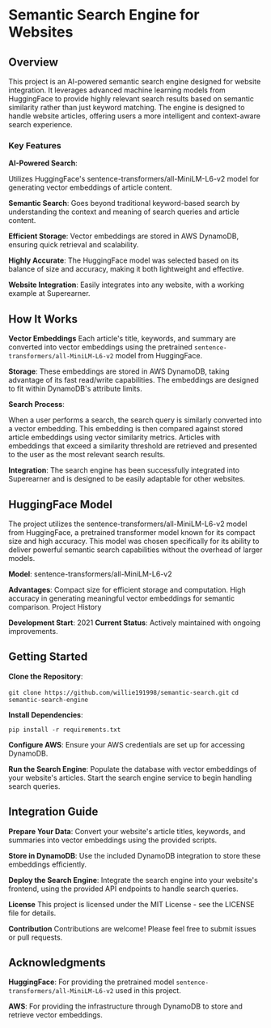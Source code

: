 # Semantic Search Engine for Websites

## Overview

This project is an AI-powered semantic search engine designed for website integration. It leverages advanced machine learning models from HuggingFace to provide highly relevant search results based on semantic similarity rather than just keyword matching. The engine is designed to handle website articles, offering users a more intelligent and context-aware search experience.

### Key Features
**AI-Powered Search**:

Utilizes HuggingFace's sentence-transformers/all-MiniLM-L6-v2 model for generating vector embeddings of article content.

**Semantic Search**:
Goes beyond traditional keyword-based search by understanding the context and meaning of search queries and article content.

**Efficient Storage**:
Vector embeddings are stored in AWS DynamoDB, ensuring quick retrieval and scalability.

**Highly Accurate**:
The HuggingFace model was selected based on its balance of size and accuracy, making it both lightweight and effective.

**Website Integration**:
Easily integrates into any website, with a working example at Superearner.

## How It Works
**Vector Embeddings**
Each article's title, keywords, and summary are converted into vector embeddings using the pretrained `sentence-transformers/all-MiniLM-L6-v2` model from HuggingFace.

**Storage**:
These embeddings are stored in AWS DynamoDB, taking advantage of its fast read/write capabilities. The embeddings are designed to fit within DynamoDB's attribute limits.

**Search Process**:

When a user performs a search, the search query is similarly converted into a vector embedding.
This embedding is then compared against stored article embeddings using vector similarity metrics.
Articles with embeddings that exceed a similarity threshold are retrieved and presented to the user as the most relevant search results.

**Integration**:
The search engine has been successfully integrated into Superearner and is designed to be easily adaptable for other websites.

## HuggingFace Model
The project utilizes the sentence-transformers/all-MiniLM-L6-v2 model from HuggingFace, a pretrained transformer model known for its compact size and high accuracy. This model was chosen specifically for its ability to deliver powerful semantic search capabilities without the overhead of larger models.

**Model**: sentence-transformers/all-MiniLM-L6-v2

**Advantages**:
Compact size for efficient storage and computation.
High accuracy in generating meaningful vector embeddings for semantic comparison.
Project History

**Development Start**: 2021
**Current Status**: Actively maintained with ongoing improvements.

## Getting Started

**Clone the Repository**:

```git clone https://github.com/willie191998/semantic-search.git```
```cd semantic-search-engine```

**Install Dependencies**:

```pip install -r requirements.txt```

**Configure AWS**:
Ensure your AWS credentials are set up for accessing DynamoDB.

**Run the Search Engine**:
Populate the database with vector embeddings of your website's articles.
Start the search engine service to begin handling search queries.

## Integration Guide

**Prepare Your Data**:
Convert your website's article titles, keywords, and summaries into vector embeddings using the provided scripts.

**Store in DynamoDB**:
Use the included DynamoDB integration to store these embeddings efficiently.

**Deploy the Search Engine**:
Integrate the search engine into your website's frontend, using the provided API endpoints to handle search queries.

**License**
This project is licensed under the MIT License - see the LICENSE file for details.

**Contribution**
Contributions are welcome! Please feel free to submit issues or pull requests.

## Acknowledgments
**HuggingFace**: For providing the pretrained model `sentence-transformers/all-MiniLM-L6-v2` used in this project.

**AWS**: For providing the infrastructure through DynamoDB to store and retrieve vector embeddings.
